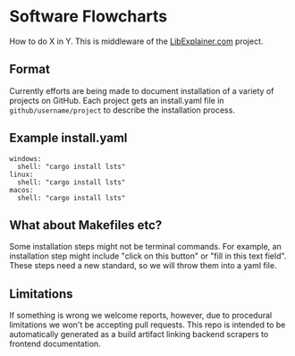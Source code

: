 # Software Flowcharts

How to do X in Y. This is middleware of the [LibExplainer.com](https://www.libexplainer.com) project.

## Format

Currently efforts are being made to document installation of a variety of projects on GitHub.
Each project gets an install.yaml file in `github/username/project` to describe the installation process.

## Example install.yaml

```
windows:
  shell: "cargo install lsts"
linux:
  shell: "cargo install lsts"
macos:
  shell: "cargo install lsts"
```

## What about Makefiles etc?

Some installation steps might not be terminal commands.
For example, an installation step might include "click on this button" or "fill in this text field".
These steps need a new standard, so we will throw them into a yaml file.

## Limitations

If something is wrong we welcome reports, however, due to procedural limitations we won't be accepting pull requests.
This repo is intended to be automatically generated as a build artifact linking backend scrapers to frontend documentation.
